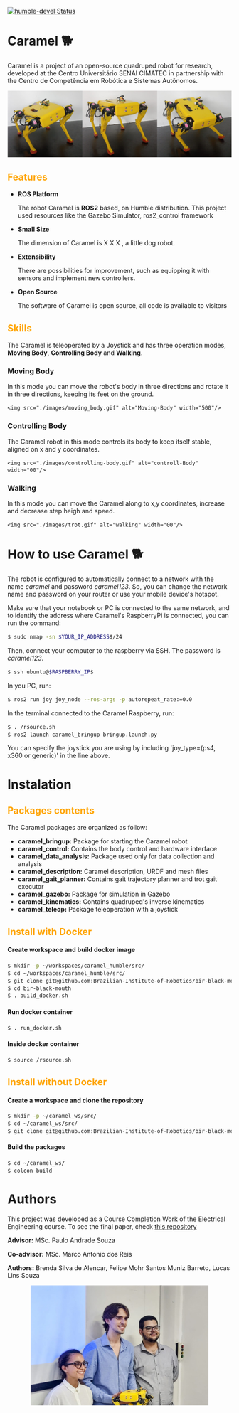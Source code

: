 [![humble-devel Status](https://github.com/ROBOTIS-GIT/turtlebot3/workflows/humble-devel/badge.svg)](https://github.com/Brazilian-Institute-of-Robotics/bir-black-mouth/tree/devel)

# **Caramel**  :dog2:
Caramel is a project of an open-source quadruped robot for research, developed at the Centro Universitário SENAI CIMATEC in partnership with the Centro de Competência em Robótica e Sistemas Autônomos.

<p align="center">
    <img src="./images/caramel-top-image.png" alt="caramel-robot" width="600"/>
</p>


## <span style="color: orange">**Features**</span>
- **ROS Platform**
   
    The robot Caramel is **ROS2** based, on Humble distribution. This project used resources like the Gazebo Simulator, ros2_control framework
- **Small Size**

    The dimension of Caramel is X X X , a little dog robot. 
- **Extensibility**

    There are possibilities for improvement, such as equipping it with sensors and implement new controllers.
- **Open Source**

    The software of Caramel is open source, all code is available to visitors

## <span style="color: orange">**Skills** </span>
The Caramel is teleoperated by a Joystick and has three operation modes, **Moving Body**, **Controlling Body** and **Walking**.

### Moving Body
In this mode you can move the robot's body in three directions and rotate it in three directions, keeping its feet on the ground.

    <img src="./images/moving_body.gif" alt="Moving-Body" width="500"/>


### Controlling Body
The Caramel robot in this mode controls its body to keep itself stable, aligned on  x and y coordinates.

    <img src="./images/controlling-body.gif" alt="controll-Body" width="00"/>

### Walking
In this mode you can move the Caramel along to x,y coordinates, increase and decrease step heigh and speed. 

    <img src="./images/trot.gif" alt="walking" width="00"/>


# How to use Caramel :dog2:

The robot is configured to automatically connect to a network with the name *caramel* and password *caramel123*. So, you can change the network name and password on your router or use your mobile device's hotspot.

Make sure that your notebook or PC is connected to the same network, and to identify the address where Caramel's RaspberryPi is connected, you can run the command:

```bash
$ sudo nmap -sn $YOUR_IP_ADDRESS$/24
```

Then, connect your computer to the raspberry via SSH. The password is *caramel123*.

```bash
$ ssh ubuntu@$RASPBERRY_IP$
```

In you PC, run:
```bash
$ ros2 run joy joy_node --ros-args -p autorepeat_rate:=0.0
```

In the terminal connected to the Caramel Raspberry, run:
```bash
$ . /rsource.sh
$ ros2 launch caramel_bringup bringup.launch.py
```

You can specify the joystick you are using by including `joy_type=(ps4, x360 or generic)' in the line above.

# Instalation
## <span style="color: orange">**Packages contents** </span>
The Caramel packages are organized as follow:
- **caramel_bringup:** Package for starting the Caramel robot
- **caramel_control:** Contains the body control and hardware interface
- **caramel_data_analysis:** Package used only for data collection and analysis
- **caramel_description:** Caramel description, URDF and mesh files
- **caramel_gait_planner:** Contains gait trajectory planner and trot gait executor
- **caramel_gazebo:** Package for simulation in Gazebo
- **caramel_kinematics:** Contains quadruped's inverse kinematics
- **caramel_teleop:** Package teleoperation with a joystick 

## <span style="color: orange">**Install with Docker** </span>
#### Create workspace and build docker image
```bash
$ mkdir -p ~/workspaces/caramel_humble/src/
$ cd ~/workspaces/caramel_humble/src/
$ git clone git@github.com:Brazilian-Institute-of-Robotics/bir-black-mouth.git
$ cd bir-black-mouth
$ . build_docker.sh
```

#### Run docker container
```bash
$ . run_docker.sh
```

#### Inside docker container
```bash
$ source /rsource.sh
```

## <span style="color: orange">**Install without Docker** </span>
#### Create a workspace and clone the repository
```bash
$ mkdir -p ~/caramel_ws/src/
$ cd ~/caramel_ws/src/
$ git clone git@github.com:Brazilian-Institute-of-Robotics/bir-black-mouth.git
```

#### Build the packages
```bash
$ cd ~/caramel_ws/
$ colcon build
```

# Authors
This project was developed as a Course Completion Work of the Electrical Engineering course. To see the final paper, check [this repository](https://github.com/Brazilian-Institute-of-Robotics/bir-black-mouth-docs/tree/fix/spelling)

**Advisor:** MSc. Paulo Andrade Souza

**Co-advisor:** MSc. Marco Antonio dos Reis

**Authors:** Brenda Silva de Alencar, 
             Felipe Mohr Santos Muniz Barreto, 
             Lucas Lins Souza

<p align="center">
    <img src="./images/autors.jpeg" alt="authors" width="400"/>
</p>
